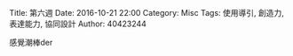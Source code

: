 Title: 第六週
Date: 2016-10-21 22:00
Category: Misc
Tags: 使用導引, 創造力, 表達能力, 協同設計
Author: 40423244

感覺潮棒der
